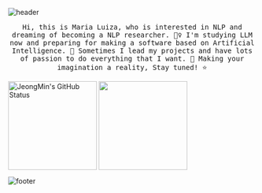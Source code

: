 <!--My Customizing

type, color, text, height, fontSize, fontColor 수정 가능-->

![header](https://capsule-render.vercel.app/api?type=waving&color=588beb&height=200&fontSize=90&fontColor=ffffff)
<!--My Customizing

<samp> </samp> 사이에 내용 수정 가능-->

<p align="center">
  <samp>
    Hi, this is Maria Luiza, who is interested in NLP and dreaming of becoming a NLP researcher. 🙋‍♀️ I'm studying LLM now and preparing for making a software based on Artificial Intelligence. 🤖 Sometimes I lead my projects and have lots of passion to do everything that I want. 🎇 Making your imagination a reality, Stay tuned! ⭐
  </samp>
</p>

<!--My Customizing

align, height, color 등 수정 가능-->

<a href="https://github.com/JeongMinIsBest"><img align="center" style="height:180px" src="https://github-readme-stats.vercel.app/api?username=JeongMinIsBest&show_icons=true&include_all_commits=true&hide_border=true&bg_color=30,CED8F6,588beb&title_color=fff&text_color=fff" alt="JeongMin's GitHub Status" /></a>
<a href="https://github.com/JeongMinIsBest"><img align="center" style="height:180px" src="https://github-readme-stats.vercel.app/api/top-langs/?username=JeongMinIsBest&layout=compact&hide_border=true&bg_color=30,CED8F6,588beb&title_color=fff&text_color=fff" /></a>




![footer](https://capsule-render.vercel.app/api?section=footer&type=waving&color=588beb)
